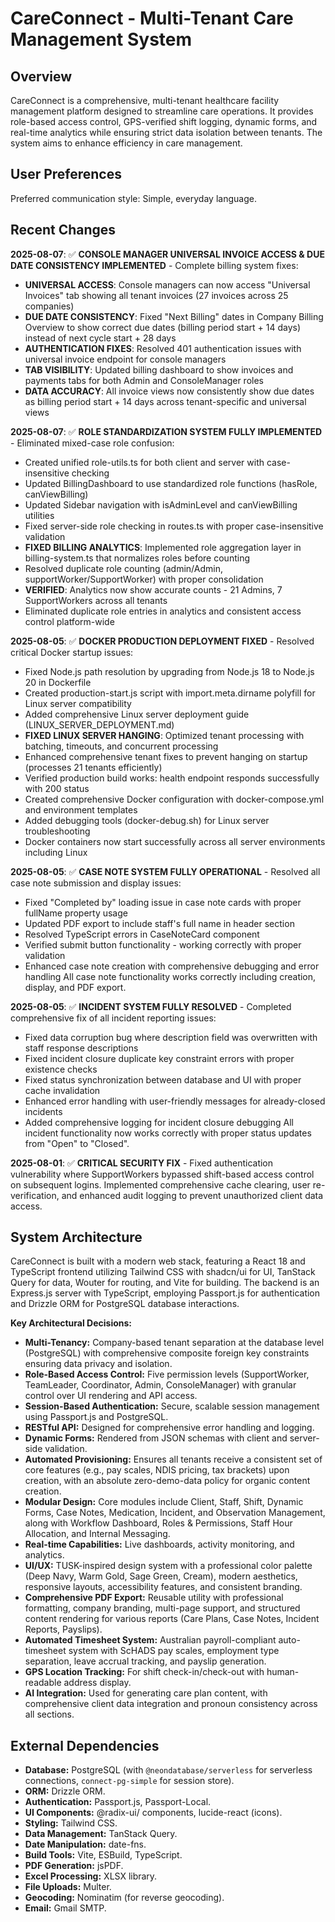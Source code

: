 # CareConnect - Multi-Tenant Care Management System

## Overview
CareConnect is a comprehensive, multi-tenant healthcare facility management platform designed to streamline care operations. It provides role-based access control, GPS-verified shift logging, dynamic forms, and real-time analytics while ensuring strict data isolation between tenants. The system aims to enhance efficiency in care management.

## User Preferences
Preferred communication style: Simple, everyday language.

## Recent Changes
**2025-08-07**: ✅ **CONSOLE MANAGER UNIVERSAL INVOICE ACCESS & DUE DATE CONSISTENCY IMPLEMENTED** - Complete billing system fixes:
- **UNIVERSAL ACCESS**: Console managers can now access "Universal Invoices" tab showing all tenant invoices (27 invoices across 25 companies)
- **DUE DATE CONSISTENCY**: Fixed "Next Billing" dates in Company Billing Overview to show correct due dates (billing period start + 14 days) instead of next cycle start + 28 days
- **AUTHENTICATION FIXES**: Resolved 401 authentication issues with universal invoice endpoint for console managers
- **TAB VISIBILITY**: Updated billing dashboard to show invoices and payments tabs for both Admin and ConsoleManager roles
- **DATA ACCURACY**: All invoice views now consistently show due dates as billing period start + 14 days across tenant-specific and universal views

**2025-08-07**: ✅ **ROLE STANDARDIZATION SYSTEM FULLY IMPLEMENTED** - Eliminated mixed-case role confusion:
- Created unified role-utils.ts for both client and server with case-insensitive checking
- Updated BillingDashboard to use standardized role functions (hasRole, canViewBilling)
- Updated Sidebar navigation with isAdminLevel and canViewBilling utilities
- Fixed server-side role checking in routes.ts with proper case-insensitive validation
- **FIXED BILLING ANALYTICS**: Implemented role aggregation layer in billing-system.ts that normalizes roles before counting
- Resolved duplicate role counting (admin/Admin, supportWorker/SupportWorker) with proper consolidation
- **VERIFIED**: Analytics now show accurate counts - 21 Admins, 7 SupportWorkers across all tenants
- Eliminated duplicate role entries in analytics and consistent access control platform-wide

**2025-08-05**: ✅ **DOCKER PRODUCTION DEPLOYMENT FIXED** - Resolved critical Docker startup issues:
- Fixed Node.js path resolution by upgrading from Node.js 18 to Node.js 20 in Dockerfile
- Created production-start.js script with import.meta.dirname polyfill for Linux server compatibility
- Added comprehensive Linux server deployment guide (LINUX_SERVER_DEPLOYMENT.md)
- **FIXED LINUX SERVER HANGING**: Optimized tenant processing with batching, timeouts, and concurrent processing
- Enhanced comprehensive tenant fixes to prevent hanging on startup (processes 21 tenants efficiently)
- Verified production build works: health endpoint responds successfully with 200 status
- Created comprehensive Docker configuration with docker-compose.yml and environment templates
- Added debugging tools (docker-debug.sh) for Linux server troubleshooting
- Docker containers now start successfully across all server environments including Linux

**2025-08-05**: ✅ **CASE NOTE SYSTEM FULLY OPERATIONAL** - Resolved all case note submission and display issues:
- Fixed "Completed by" loading issue in case note cards with proper fullName property usage
- Updated PDF export to include staff's full name in header section
- Resolved TypeScript errors in CaseNoteCard component  
- Verified submit button functionality - working correctly with proper validation
- Enhanced case note creation with comprehensive debugging and error handling
All case note functionality works correctly including creation, display, and PDF export.

**2025-08-05**: ✅ **INCIDENT SYSTEM FULLY RESOLVED** - Completed comprehensive fix of all incident reporting issues:
- Fixed data corruption bug where description field was overwritten with staff response descriptions
- Fixed incident closure duplicate key constraint errors with proper existence checks  
- Fixed status synchronization between database and UI with proper cache invalidation
- Enhanced error handling with user-friendly messages for already-closed incidents
- Added comprehensive logging for incident closure debugging
All incident functionality now works correctly with proper status updates from "Open" to "Closed".

**2025-08-01**: ✅ **CRITICAL SECURITY FIX** - Fixed authentication vulnerability where SupportWorkers bypassed shift-based access control on subsequent logins. Implemented comprehensive cache clearing, user re-verification, and enhanced audit logging to prevent unauthorized client data access.

## System Architecture
CareConnect is built with a modern web stack, featuring a React 18 and TypeScript frontend utilizing Tailwind CSS with shadcn/ui for UI, TanStack Query for data, Wouter for routing, and Vite for building. The backend is an Express.js server with TypeScript, employing Passport.js for authentication and Drizzle ORM for PostgreSQL database interactions.

**Key Architectural Decisions:**
-   **Multi-Tenancy:** Company-based tenant separation at the database level (PostgreSQL) with comprehensive composite foreign key constraints ensuring data privacy and isolation.
-   **Role-Based Access Control:** Five permission levels (SupportWorker, TeamLeader, Coordinator, Admin, ConsoleManager) with granular control over UI rendering and API access.
-   **Session-Based Authentication:** Secure, scalable session management using Passport.js and PostgreSQL.
-   **RESTful API:** Designed for comprehensive error handling and logging.
-   **Dynamic Forms:** Rendered from JSON schemas with client and server-side validation.
-   **Automated Provisioning:** Ensures all tenants receive a consistent set of core features (e.g., pay scales, NDIS pricing, tax brackets) upon creation, with an absolute zero-demo-data policy for organic content creation.
-   **Modular Design:** Core modules include Client, Staff, Shift, Dynamic Forms, Case Notes, Medication, Incident, and Observation Management, along with Workflow Dashboard, Roles & Permissions, Staff Hour Allocation, and Internal Messaging.
-   **Real-time Capabilities:** Live dashboards, activity monitoring, and analytics.
-   **UI/UX:** TUSK-inspired design system with a professional color palette (Deep Navy, Warm Gold, Sage Green, Cream), modern aesthetics, responsive layouts, accessibility features, and consistent branding.
-   **Comprehensive PDF Export:** Reusable utility with professional formatting, company branding, multi-page support, and structured content rendering for various reports (Care Plans, Case Notes, Incident Reports, Payslips).
-   **Automated Timesheet System:** Australian payroll-compliant auto-timesheet system with ScHADS pay scales, employment type separation, leave accrual tracking, and payslip generation.
-   **GPS Location Tracking:** For shift check-in/check-out with human-readable address display.
-   **AI Integration:** Used for generating care plan content, with comprehensive client data integration and pronoun consistency across all sections.

## External Dependencies
-   **Database:** PostgreSQL (with `@neondatabase/serverless` for serverless connections, `connect-pg-simple` for session store).
-   **ORM:** Drizzle ORM.
-   **Authentication:** Passport.js, Passport-Local.
-   **UI Components:** @radix-ui/ components, lucide-react (icons).
-   **Styling:** Tailwind CSS.
-   **Data Management:** TanStack Query.
-   **Date Manipulation:** date-fns.
-   **Build Tools:** Vite, ESBuild, TypeScript.
-   **PDF Generation:** jsPDF.
-   **Excel Processing:** XLSX library.
-   **File Uploads:** Multer.
-   **Geocoding:** Nominatim (for reverse geocoding).
-   **Email:** Gmail SMTP.